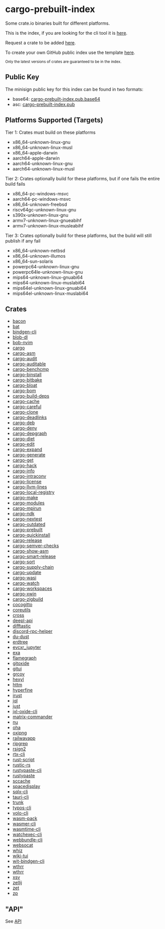 # cargo-prebuilt-index

Some crate.io binaries built for different platforms.

This is the index, if you are looking for the cli tool it is [here](https://github.com/cargo-prebuilt/cargo-prebuilt).

Request a crate to be added [here](https://github.com/cargo-prebuilt/index/issues/new?assignees=&labels=add-crate%2C+under-consideration&template=request-crate.md&title=).

To create your own GitHub public index use the template [here](https://github.com/cargo-prebuilt/gh-pub-index).

<sub>Only the latest versions of crates are guaranteed to be in the index.</sub>

## Public Key

The minisign public key for this index can be found in two formats:
- base64: [cargo-prebuilt-index.pub.base64](keys/cargo-prebuilt-index.pub.base64)
- asc: [cargo-prebuilt-index.pub](keys/cargo-prebuilt-index.pub)

## Platforms Supported (Targets)

Tier 1: Crates must build on these platforms
- x86_64-unknown-linux-gnu
- x86_64-unknown-linux-musl
- x86_64-apple-darwin
- aarch64-apple-darwin
- aarch64-unknown-linux-gnu
- aarch64-unknown-linux-musl

Tier 2: Crates optionally build for these platforms, but if one fails the entire build fails
- x86_64-pc-windows-msvc
- aarch64-pc-windows-msvc
- x86_64-unknown-freebsd
- riscv64gc-unknown-linux-gnu
- s390x-unknown-linux-gnu
- armv7-unknown-linux-gnueabihf
- armv7-unknown-linux-musleabihf

Tier 3: Crates optionally build for these platforms, but the build will still publish if any fail
- x86_64-unknown-netbsd
- x86_64-unknown-illumos
- x86_64-sun-solaris
- powerpc64-unknown-linux-gnu
- powerpc64le-unknown-linux-gnu
- mips64-unknown-linux-gnuabi64
- mips64-unknown-linux-muslabi64
- mips64el-unknown-linux-gnuabi64
- mips64el-unknown-linux-muslabi64

## Crates

- [bacon](https://github.com/Canop/bacon)
- [bat](https://github.com/sharkdp/bat)
- [bindgen-cli](https://github.com/rust-lang/rust-bindgen)
- [blob-dl](https://github.com/MicheleCioccarelli/blob-dl)
- [bob-nvim](https://github.com/MordechaiHadad/bob)
- [cargo](https://github.com/rust-lang/cargo)
- [cargo-asm](https://github.com/gnzlbg/cargo-asm)
- [cargo-audit](https://github.com/rustsec/rustsec/tree/main/cargo-audit)
- [cargo-auditable](https://github.com/rust-secure-code/cargo-auditable)
- [cargo-benchcmp](https://github.com/BurntSushi/cargo-benchcmp)
- [cargo-binstall](https://github.com/cargo-bins/cargo-binstall)
- [cargo-bitbake](https://github.com/meta-rust/cargo-bitbake)
- [cargo-bloat](https://github.com/RazrFalcon/cargo-bloat)
- [cargo-bom](https://github.com/sensorfu/cargo-bom)
- [cargo-build-deps](https://github.com/nacardin/cargo-build-deps)
- [cargo-cache](https://github.com/matthiaskrgr/cargo-cache)
- [cargo-careful](https://github.com/ralfjung/cargo-careful)
- [cargo-clone](https://github.com/JanLikar/cargo-clone)
- [cargo-deadlinks](https://github.com/deadlinks/cargo-deadlinks)
- [cargo-deb](https://github.com/kornelski/cargo-deb)
- [cargo-deny](https://github.com/EmbarkStudios/cargo-deny)
- [cargo-depgraph](https://git.sr.ht/~jplatte/cargo-depgraph)
- [cargo-diet](https://github.com/the-lean-crate/cargo-diet)
- [cargo-edit](https://github.com/killercup/cargo-edit)
- [cargo-expand](https://github.com/dtolnay/cargo-expand)
- [cargo-generate](https://github.com/cargo-generate/cargo-generate)
- [cargo-get](https://github.com/nicolaiunrein/cargo-get)
- [cargo-hack](https://github.com/taiki-e/cargo-hack)
- [cargo-info](https://gitlab.com/imp/cargo-info)
- [cargo-intraconv](https://github.com/poliorcetics/cargo-intraconv)
- [cargo-license](https://github.com/onur/cargo-license)
- [cargo-llvm-lines](https://github.com/dtolnay/cargo-llvm-lines)
- [cargo-local-registry](https://github.com/dhovart/cargo-local-registry)
- [cargo-make](https://github.com/sagiegurari/cargo-make)
- [cargo-modules](https://github.com/regexident/cargo-modules)
- [cargo-mpirun](https://github.com/AndrewGaspar/cargo-mpirun)
- [cargo-ndk](https://github.com/bbqsrc/cargo-ndk)
- [cargo-nextest](https://github.com/nextest-rs/nextest)
- [cargo-outdated](https://github.com/kbknapp/cargo-outdated)
- [cargo-prebuilt](https://github.com/cargo-prebuilt/cargo-prebuilt)
- [cargo-quickinstall](https://github.com/cargo-bins/cargo-quickinstall)
- [cargo-release](https://github.com/crate-ci/cargo-release)
- [cargo-semver-checks](https://github.com/obi1kenobi/cargo-semver-checks)
- [cargo-show-asm](https://github.com/pacak/cargo-show-asm)
- [cargo-smart-release](https://github.com/Byron/gitoxide)
- [cargo-sort](https://github.com/devinr528/cargo-sort)
- [cargo-supply-chain](https://github.com/rust-secure-code/cargo-supply-chain)
- [cargo-update](https://github.com/nabijaczleweli/cargo-update)
- [cargo-wasi](https://github.com/bytecodealliance/cargo-wasi)
- [cargo-watch](https://github.com/watchexec/cargo-watch)
- [cargo-workspaces](https://github.com/pksunkara/cargo-workspaces)
- [cargo-xwin](https://github.com/rust-cross/cargo-xwin)
- [cargo-zigbuild](https://github.com/rust-cross/cargo-zigbuild)
- [cocogitto](https://github.com/cocogitto/cocogitto)
- [coreutils](https://github.com/uutils/coreutils)
- [cross](https://github.com/cross-rs/cross)
- [deepl-api](https://github.com/mgruner/deepl-api-rs)
- [difftastic](https://github.com/wilfred/difftastic)
- [discord-rpc-helper](https://github.com/kekonn/discord-rpc-helper)
- [du-dust](https://github.com/bootandy/dust)
- [erdtree](https://github.com/solidiquis/erdtree)
- [evcxr_jupyter](https://github.com/google/evcxr)
- [exa](https://github.com/ogham/exa)
- [flamegraph](https://github.com/flamegraph-rs/flamegraph)
- [gitoxide](https://github.com/Byron/gitoxide)
- [gitui](https://github.com/extrawurst/gitui)
- [grcov](https://github.com/mozilla/grcov)
- [hexyl](https://github.com/sharkdp/hexyl)
- [httm](https://github.com/kimono-koans/httm)
- [hyperfine](https://github.com/sharkdp/hyperfine)
- [irust](https://github.com/sigmaSd/IRust)
- [jql](https://github.com/yamafaktory/jql)
- [just](https://github.com/casey/just)
- [jxl-oxide-cli](https://github.com/tirr-c/jxl-oxide)
- [matrix-commander](https://github.com/8go/matrix-commander-rs)
- [nu](https://github.com/nushell/nushell)
- [oha](https://github.com/hatoo/oha)
- [oxipng](https://github.com/shssoichiro/oxipng)
- [railwayapp](https://github.com/railwayapp/cli)
- [ripgrep](https://github.com/BurntSushi/ripgrep)
- [rsign2](https://github.com/jedisct1/rsign2)
- [rtx-cli](https://github.com/jdxcode/rtx)
- [rust-script](https://github.com/fornwall/rust-script)
- [rustic-rs](https://github.com/rustic-rs/rustic)
- [rustypaste-cli](https://github.com/orhun/rustypaste-cli)
- [rustypaste](https://github.com/orhun/rustypaste)
- [sccache](https://github.com/mozilla/sccache)
- [spacedisplay](https://github.com/funbiscuit/spacedisplay-rs)
- [sqlx-cli](https://github.com/launchbadge/sqlx)
- [tauri-cli](https://github.com/tauri-apps/tauri)
- [trunk](https://github.com/thedodd/trunk)
- [typos-cli](https://github.com/crate-ci/typos)
- [volo-cli](https://github.com/cloudwego/volo)
- [wasm-pack](https://github.com/rustwasm/wasm-pack)
- [wasmer-cli](https://github.com/wasmerio/wasmer)
- [wasmtime-cli](https://github.com/bytecodealliance/wasmtime)
- [watchexec-cli](https://github.com/watchexec/watchexec)
- [webbundle-cli](https://github.com/google/webbundle)
- [websocat](https://github.com/vi/websocat)
- [whiz](https://github.com/zifeo/whiz)
- [wiki-tui](https://github.com/Builditluc/wiki-tui)
- [wit-bindgen-cli](https://github.com/bytecodealliance/wit-bindgen)
- [wthrr](https://github.com/tobealive/wthrr-the-weathercrab)
- [wthrr](https://github.com/tobealive/wthrr-the-weathercrab)
- [xsv](https://github.com/BurntSushi/xsv)
- [zellij](https://github.com/zellij-org/zellij)
- [zet](https://github.com/yarrow/zet)
- [zp](https://github.com/bahdotsh/zp)

## "API"

See [API](API.md)
